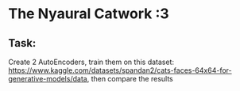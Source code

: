 # The Nyaural Catwork :3

## Task: 
Create 2 AutoEncoders, train them on
this dataset: https://www.kaggle.com/datasets/spandan2/cats-faces-64x64-for-generative-models/data,
then compare the results

